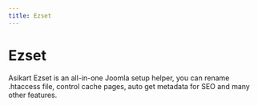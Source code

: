 ```yaml
---
title: Ezset
---
```


# Ezset

Asikart Ezset is an all-in-one Joomla setup helper, you can rename .htaccess file, control cache pages, auto get metadata for SEO and many other features.